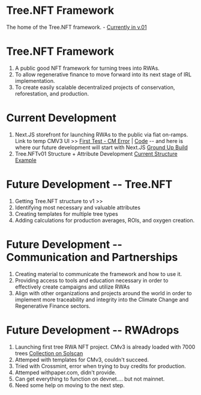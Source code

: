 # Tree.NFT Framework
The home of the Tree.NFT framework. - [Currently in v.01](https://github.com/tiamoesg/trees.NFT/blob/main/tree-nft.json)

# Tree.NFT Framework
1. A public good NFT framework for turning trees into RWAs. 
2. To allow regenerative finance to move forward into its next stage of IRL implementation.
3. To create easily scalable decentralized projects of conservation, reforestation, and production.

# Current Development
1. Next.JS storefront for launching RWAs to the public via fiat on-ramps. Link to temp CMV3 UI >> [First Test - CM Error](https://trees-nft.vercel.app/) |  [Code](https://github.com/tiamoesg/trees.NFT/tree/main/pages) -- and here is where our future development will start with Next.JS [Ground Up Build](https://github.com/tiamoesg/RWAdrops.store)
2. Tree.NFTv01 Structure + Attribute Development [Current Structure Example](https://github.com/tiamoesg/trees.NFT/blob/main/tree-nft.json) 

# Future Development -- Tree.NFT
1. Getting Tree.NFT structure to v1 >>
2. Identifying most necessary and valuable attributes
3. Creating templates for multiple tree types
4. Adding calculations for production averages, ROIs, and oxygen creation. 

# Future Development -- Communication and Partnerships
1. Creating material to communicate the framework and how to use it.
2. Providing access to tools and education necessary in order to effectively create campaigns and utilize RWAs
3. Align with other organizations and projects around the world in order to implement more traceability and integrity into the Climate Change and Regenerative Finance sectors.

# Future Development -- RWAdrops
1. Launching first tree RWA NFT project. CMv3 is already loaded with 7000 trees [Collection on Solscan](https://solscan.io/token/AiFeb2oxur5Kd625kDmvC86mQuet76Yazxwp7GnB24af)
2. Attemped with templates for CMv3, couldn't succeed. 
3. Tried with Crossmint, error when trying to buy credits for production.
4. Attemped withpaper.com, didn't provide.
5. Can get everything to function on devnet.... but not mainnet.
6. Need some help on moving to the next step.
